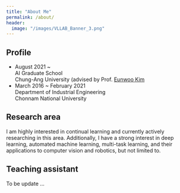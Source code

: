 ```yaml
---
title: "About Me"
permalink: /about/
header:
  image: "/images/VLLAB_Banner_3.png"
---
```



## Profile
- August 2021 ~<br>
  AI Graduate School<br> 
  Chung-Ang University (advised by Prof. [Eunwoo Kim](https://vllab.cau.ac.kr/members/professor/)
- March 2016 ~ February 2021<br>
  Department of Industrial Engineering<br>
  Chonnam National University 

## Research area
I am highly interested in continual learning and currently actively researching in this area. Additionally, I have a strong interest in deep learning, automated machine learning, multi-task learning, and their applications to computer vision and robotics, but not limited to.

## Teaching assistant
To be update ...
